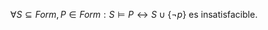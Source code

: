 $$\forall S\subseteq Form, P \in Form: S\models P \leftrightarrow S\cup \{\neg p\} \text{ es insatisfacible.}$$
